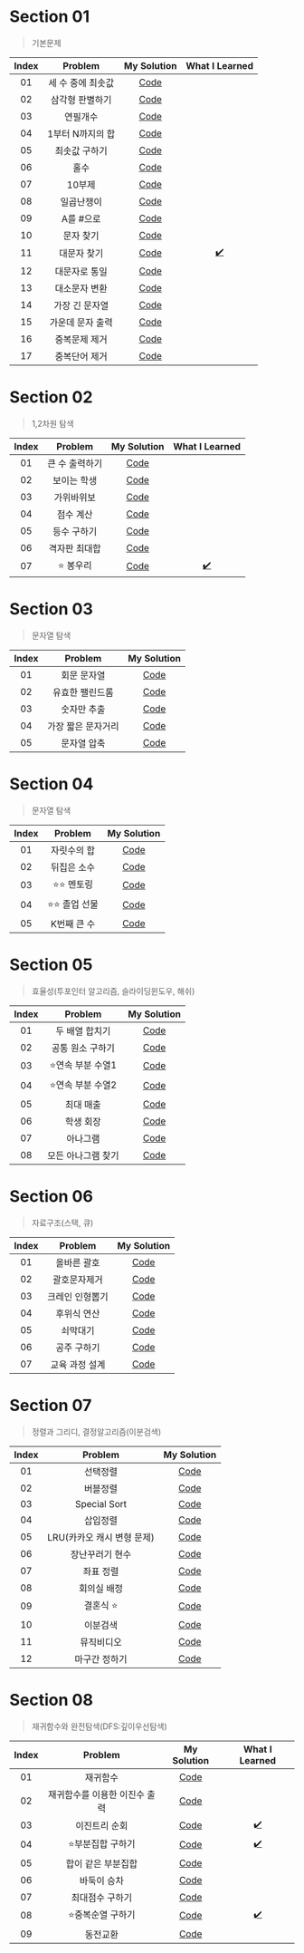 # Section 01

> 기본문제

| Index |      Problem      |             My Solution              |           What I Learned           |
| :---: | :---------------: | :----------------------------------: | :--------------------------------: |
|  01   | 세 수 중에 최솟값 | [Code](../part3/section01/s01_01.js) |                                    |
|  02   |  삼각형 판별하기  | [Code](../part3/section01/s01_02.js) |                                    |
|  03   |     연필개수      | [Code](../part3/section01/s01_03.js) |                                    |
|  04   | 1부터 N까지의 합  | [Code](../part3/section01/s01_04.js) |                                    |
|  05   |   최솟값 구하기   | [Code](../part3/section01/s01_05.js) |                                    |
|  06   |       홀수        | [Code](../part3/section01/s01_06.js) |                                    |
|  07   |      10부제       | [Code](../part3/section01/s01_07.js) |                                    |
|  08   |    일곱난쟁이     | [Code](../part3/section01/s01_08.js) |                                    |
|  09   |     A를 #으로     | [Code](../part3/section01/s01_09.js) |                                    |
|  10   |     문자 찾기     | [Code](../part3/section01/s01_10.js) |                                    |
|  11   |    대문자 찾기    | [Code](../part3/section01/s01_11.js) | [✔️](../part3/section01/s01_11.md) |
|  12   |   대문자로 통일   | [Code](../part3/section01/s01_12.js) |                                    |
|  13   |   대소문자 변환   | [Code](../part3/section01/s01_13.js) |                                    |
|  14   |  가장 긴 문자열   | [Code](../part3/section01/s01_14.js) |                                    |
|  15   | 가운데 문자 출력  | [Code](../part3/section01/s01_15.js) |                                    |
|  16   |   중복문제 제거   | [Code](../part3/section01/s01_16.js) |                                    |
|  17   |   중복단어 제거   | [Code](../part3/section01/s01_17.js) |                                    |

# Section 02

> 1,2차원 탐색

| Index |    Problem     |             My Solution              |           What I Learned           |
| :---: | :------------: | :----------------------------------: | :--------------------------------: |
|  01   | 큰 수 출력하기 | [Code](../part3/section02/s02_01.js) |                                    |
|  02   |  보이는 학생   | [Code](../part3/section02/s02_02.js) |                                    |
|  03   |   가위바위보   | [Code](../part3/section02/s02_03.js) |                                    |
|  04   |   점수 계산    | [Code](../part3/section02/s02_04.js) |                                    |
|  05   |  등수 구하기   | [Code](../part3/section02/s02_05.js) |                                    |
|  06   | 격자판 최대합  | [Code](../part3/section02/s02_06.js) |                                    |
|  07   |   ⭐️ 봉우리   | [Code](../part3/section02/s02_07.js) | [✔️](../part3/section02/s02_07.md) |

# Section 03

> 문자열 탐색

| Index |      Problem       |             My Solution              |
| :---: | :----------------: | :----------------------------------: |
|  01   |    회문 문자열     | [Code](../part3/section03/s03_01.js) |
|  02   |  유효한 팰린드롬   | [Code](../part3/section03/s03_02.js) |
|  03   |    숫자만 추출     | [Code](../part3/section03/s03_03.js) |
|  04   | 가장 짧은 문자거리 | [Code](../part3/section03/s03_04.js) |
|  05   |    문자열 압축     | [Code](../part3/section03/s03_05.js) |

# Section 04

> 문자열 탐색

| Index |     Problem      |             My Solution              |
| :---: | :--------------: | :----------------------------------: |
|  01   |   자릿수의 합    | [Code](../part3/section04/s04_01.js) |
|  02   |   뒤집은 소수    | [Code](../part3/section04/s04_02.js) |
|  03   |  ⭐️⭐️ 멘토링   | [Code](../part3/section04/s04_03.js) |
|  04   | ⭐️⭐️ 졸업 선물 | [Code](../part3/section04/s04_04.js) |
|  05   |   K번째 큰 수    | [Code](../part3/section04/s04_05.js) |

# Section 05

> 효율성(투포인터 알고리즘, 슬라이딩윈도우, 해쉬)

| Index |      Problem       |             My Solution              |
| :---: | :----------------: | :----------------------------------: |
|  01   |   두 배열 합치기   | [Code](../part3/section05/s05_01.js) |
|  02   |  공통 원소 구하기  | [Code](../part3/section05/s05_02.js) |
|  03   | ⭐️연속 부분 수열1 | [Code](../part3/section05/s05_03.js) |
|  04   | ⭐️연속 부분 수열2 | [Code](../part3/section05/s05_04.js) |
|  05   |     최대 매출      | [Code](../part3/section05/s05_05.js) |
|  06   |     학생 회장      | [Code](../part3/section05/s05_06.js) |
|  07   |      아나그램      | [Code](../part3/section05/s05_07.js) |
|  08   | 모든 아나그램 찾기 | [Code](../part3/section05/s05_08.js) |

# Section 06

> 자료구조(스택, 큐)

| Index |     Problem     |             My Solution              |
| :---: | :-------------: | :----------------------------------: |
|  01   |   올바른 괄호   | [Code](../part3/section06/s06_01.js) |
|  02   |  괄호문자제거   | [Code](../part3/section06/s06_02.js) |
|  03   | 크레인 인형뽑기 | [Code](../part3/section06/s06_03.js) |
|  04   |   후위식 연산   | [Code](../part3/section06/s06_04.js) |
|  05   |    쇠막대기     | [Code](../part3/section06/s06_05.js) |
|  06   |   공주 구하기   | [Code](../part3/section06/s06_06.js) |
|  07   | 교육 과정 설계  | [Code](../part3/section06/s06_07.js) |

# Section 07

> 정렬과 그리디, 결정알고리즘(이분검색)

| Index |          Problem           |             My Solution              |
| :---: | :------------------------: | :----------------------------------: |
|  01   |          선택정렬          | [Code](../part3/section07/s07_01.js) |
|  02   |          버블정렬          | [Code](../part3/section07/s07_02.js) |
|  03   |        Special Sort        | [Code](../part3/section07/s07_03.js) |
|  04   |          삽입정렬          | [Code](../part3/section07/s07_04.js) |
|  05   | LRU(카카오 캐시 변형 문제) | [Code](../part3/section07/s07_05.js) |
|  06   |      장난꾸러기 현수       | [Code](../part3/section07/s07_06.js) |
|  07   |         좌표 정렬          | [Code](../part3/section07/s07_07.js) |
|  08   |        회의실 배정         | [Code](../part3/section07/s07_08.js) |
|  09   |         결혼식 ⭐️         | [Code](../part3/section07/s07_09.js) |
|  10   |          이분검색          | [Code](../part3/section07/s07_10.js) |
|  11   |         뮤직비디오         | [Code](../part3/section07/s07_11.js) |
|  12   |       마구간 정하기        | [Code](../part3/section07/s07_12.js) |

# Section 08

> 재귀함수와 완전탐색(DFS:깊이우선탐색)

| Index |            Problem            |             My Solution              |           What I Learned           |
| :---: | :---------------------------: | :----------------------------------: | :--------------------------------: |
|  01   |           재귀함수            | [Code](../part3/section08/s08_01.js) |                                    |
|  02   | 재귀함수를 이용한 이진수 출력 | [Code](../part3/section08/s08_02.js) |                                    |
|  03   |         이진트리 순회         | [Code](../part3/section08/s08_03.js) | [✔️](../part3/section08/s08_03.md) |
|  04   |      ⭐️부분집합 구하기       | [Code](../part3/section08/s08_04.js) | [✔️](../part3/section08/s08_04.md) |
|  05   |      합이 같은 부분집합       | [Code](../part3/section08/s08_05.js) |                                    |
|  06   |          바둑이 승차          | [Code](../part3/section08/s08_06.js) |                                    |
|  07   |        최대점수 구하기        | [Code](../part3/section08/s08_07.js) |                                    |
|  08   |      ⭐️중복순열 구하기       | [Code](../part3/section08/s08_08.js) | [✔️](../part3/section08/s08_08.md) |
|  09   |           동전교환            | [Code](../part3/section08/s08_09.js) |                                    |
